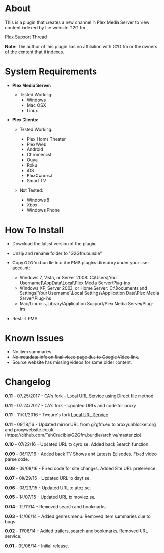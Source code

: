 About
=====

This is a plugin that creates a new channel in Plex Media Server to view content indexed by the website G2G.fm.

[Plex Support Thread](https://forums.plex.tv/discussion/111730/rel-g2g-fm-watch-latest-release-hd-movies-and-tv-series/p1)

**Note:** The author of this plugin has no affiliation with G2G.fm or the owners of the content that it indexes.

System Requirements
===================

- **Plex Media Server:**

	- Tested Working:
		- Windows
		- Mac OSX
		- Linux

- **Plex Clients:**

	- Tested Working:
		- Plex Home Theater
		- Plex/Web
		- Android
		- Chromecast
        - Ouya
		- Roku
		- iOS
		- PlexConnect
		- Smart TV

	- Not Tested:
		- Windows 8
		- Xbox
		- Windows Phone


How To Install
==============

- Download the latest version of the plugin.

- Unzip and rename folder to "G2Gfm.bundle"

- Copy G2Gfm.bundle into the PMS plugins directory under your user account:
	- Windows 7, Vista, or Server 2008: C:\Users[Your Username]\AppData\Local\Plex Media Server\Plug-ins
	- Windows XP, Server 2003, or Home Server: C:\Documents and Settings[Your Username]\Local Settings\Application Data\Plex Media Server\Plug-ins
	- Mac/Linux: ~/Library/Application Support/Plex Media Server/Plug-ins

- Restart PMS

Known Issues
============

- No item summaries.
- ~~No metadata info on final video page due to Google Video link.~~
- Source website has missing videos for some older content.


Changelog
=========

**0.11** - 07/25/2017 - CA's fork - [Local URL Service using Direct file method](https://github.com/coder-alpha/G2Gfm.bundle)

**0.11** - 07/24/2017 - CA's fork - Updated URLs and code for proxy

**0.11** - 11/01/2016 - Twoure's fork [Local URL Service](https://github.com/Twoure/G2Gfm.bundle/tree/dev)

**0.11** - 09/18/16 - Updated mirror URL from g2gfm.eu to proxyunblocker.org and proxywebsite.co.uk. (https://github.com/TehCrucible/G2Gfm.bundle/archive/master.zip)

**0.10** - 07/22/16 - Updated URL to cyro.se. Added back Search function.

**0.09** - 06/17/16 - Added back TV Shows and Latests Episodes. Fixed video parse code.

**0.08** - 06/08/16 - Fixed code for site changes. Added Site URL preference.

**0.07** - 08/29/15 - Updated URL to dayt.se.

**0.06** - 08/23/15 - Updated URL to atoz.se.

**0.05** - 14/07/15 - Updated URL to moviez.se.

**0.04** - 19/11/14 - Removed search and bookmarks.

**0.03** - 14/06/14 - Added genres menu. Removed item summaries due to bugs.

**0.02** - 11/06/14 - Added trailers, search and bookmarks. Removed URL service.

**0.01** - 09/06/14 - Initial release.
